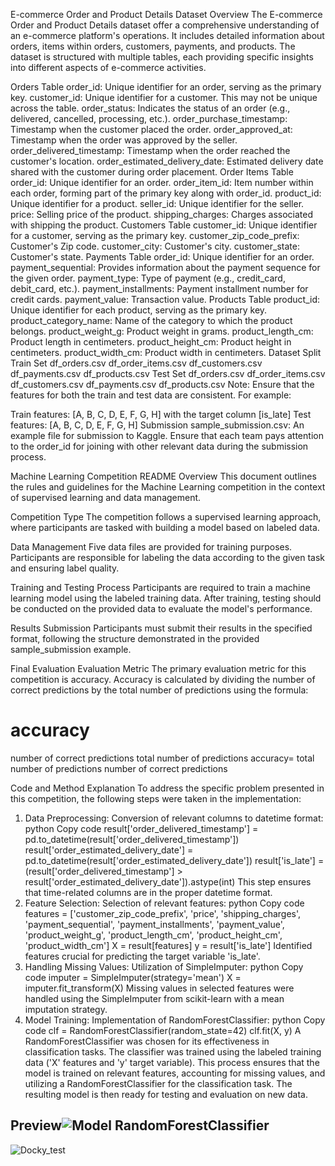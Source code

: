 
E-commerce Order and Product Details Dataset
Overview
The E-commerce Order and Product Details dataset offer a comprehensive understanding of an e-commerce platform's operations. It includes detailed information about orders, items within orders, customers, payments, and products. The dataset is structured with multiple tables, each providing specific insights into different aspects of e-commerce activities.

Orders Table
order_id: Unique identifier for an order, serving as the primary key.
customer_id: Unique identifier for a customer. This may not be unique across the table.
order_status: Indicates the status of an order (e.g., delivered, cancelled, processing, etc.).
order_purchase_timestamp: Timestamp when the customer placed the order.
order_approved_at: Timestamp when the order was approved by the seller.
order_delivered_timestamp: Timestamp when the order reached the customer's location.
order_estimated_delivery_date: Estimated delivery date shared with the customer during order placement.
Order Items Table
order_id: Unique identifier for an order.
order_item_id: Item number within each order, forming part of the primary key along with order_id.
product_id: Unique identifier for a product.
seller_id: Unique identifier for the seller.
price: Selling price of the product.
shipping_charges: Charges associated with shipping the product.
Customers Table
customer_id: Unique identifier for a customer, serving as the primary key.
customer_zip_code_prefix: Customer's Zip code.
customer_city: Customer's city.
customer_state: Customer's state.
Payments Table
order_id: Unique identifier for an order.
payment_sequential: Provides information about the payment sequence for the given order.
payment_type: Type of payment (e.g., credit_card, debit_card, etc.).
payment_installments: Payment installment number for credit cards.
payment_value: Transaction value.
Products Table
product_id: Unique identifier for each product, serving as the primary key.
product_category_name: Name of the category to which the product belongs.
product_weight_g: Product weight in grams.
product_length_cm: Product length in centimeters.
product_height_cm: Product height in centimeters.
product_width_cm: Product width in centimeters.
Dataset Split
Train Set
df_orders.csv
df_order_items.csv
df_customers.csv
df_payments.csv
df_products.csv
Test Set
df_orders.csv
df_order_items.csv
df_customers.csv
df_payments.csv
df_products.csv
Note: Ensure that the features for both the train and test data are consistent. For example:

Train features: [A, B, C, D, E, F, G, H] with the target column [is_late]
Test features: [A, B, C, D, E, F, G, H]
Submission
sample_submission.csv: An example file for submission to Kaggle. Ensure that each team pays attention to the order_id for joining with other relevant data during the submission process.

Machine Learning Competition README
Overview
This document outlines the rules and guidelines for the Machine Learning competition in the context of supervised learning and data management.

Competition Type
The competition follows a supervised learning approach, where participants are tasked with building a model based on labeled data.

Data Management
Five data files are provided for training purposes. Participants are responsible for labeling the data according to the given task and ensuring label quality.

Training and Testing Process
Participants are required to train a machine learning model using the labeled training data. After training, testing should be conducted on the provided data to evaluate the model's performance.

Results Submission
Participants must submit their results in the specified format, following the structure demonstrated in the provided sample_submission example.

Final Evaluation
Evaluation Metric
The primary evaluation metric for this competition is accuracy. Accuracy is calculated by dividing the number of correct predictions by the total number of predictions using the formula:

accuracy
=
number of correct predictions
total number of predictions
accuracy= 
total number of predictions
number of correct predictions
​

 

Code and Method Explanation
To address the specific problem presented in this competition, the following steps were taken in the implementation:

1. Data Preprocessing:
Conversion of relevant columns to datetime format:
python
Copy code
result['order_delivered_timestamp'] = pd.to_datetime(result['order_delivered_timestamp'])
result['order_estimated_delivery_date'] = pd.to_datetime(result['order_estimated_delivery_date'])
result['is_late'] = (result['order_delivered_timestamp'] > result['order_estimated_delivery_date']).astype(int)
This step ensures that time-related columns are in the proper datetime format.
2. Feature Selection:
Selection of relevant features:
python
Copy code
features = ['customer_zip_code_prefix', 'price', 'shipping_charges',
            'payment_sequential', 'payment_installments', 'payment_value',
            'product_weight_g', 'product_length_cm', 'product_height_cm',
            'product_width_cm']
X = result[features]
y = result['is_late']
Identified features crucial for predicting the target variable 'is_late'.
3. Handling Missing Values:
Utilization of SimpleImputer:
python
Copy code
imputer = SimpleImputer(strategy='mean')
X = imputer.fit_transform(X)
Missing values in selected features were handled using the SimpleImputer from scikit-learn with a mean imputation strategy.
4. Model Training:
Implementation of RandomForestClassifier:
python
Copy code
clf = RandomForestClassifier(random_state=42)
clf.fit(X, y)
A RandomForestClassifier was chosen for its effectiveness in classification tasks. The classifier was trained using the labeled training data ('X' features and 'y' target variable).
This process ensures that the model is trained on relevant features, accounting for missing values, and utilizing a RandomForestClassifier for the classification task. The resulting model is then ready for testing and evaluation on new data.


## Preview![Model RandomForestClassifier](https://github.com/boycakra/Ecommerce-Laptop/assets/48791469/b0910737-8bf5-407a-9d71-1772331adb58)


![Docky_test](https://github.com/boycakra/Ecommerce-Laptop/assets/48791469/8294d31b-70cc-4991-89ef-dc32e98d344c)
